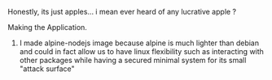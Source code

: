 Honestly, its just apples... i mean ever heard of any lucrative apple ?


Making the Application.
1. I made alpine-nodejs image because alpine is much lighter
than debian and could in fact allow us to have linux flexibility such as interacting with other packages while having a secured minimal system for its small "attack surface"